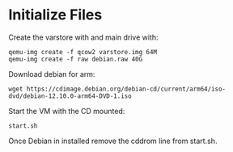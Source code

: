 # Initialize Files
Create the varstore with and main drive with:

```
qemu-img create -f qcow2 varstore.img 64M
qemu-img create -f raw debian.raw 40G
```

Download debian for arm:

```
wget https://cdimage.debian.org/debian-cd/current/arm64/iso-dvd/debian-12.10.0-arm64-DVD-1.iso
```

Start the VM with the CD mounted:

```
start.sh
```

Once Debian in installed remove the cddrom line from start.sh.